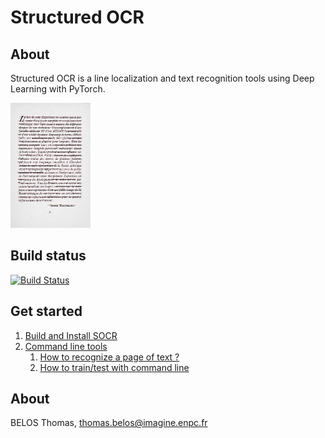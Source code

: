 # Structured OCR

## About

Structured OCR is a line localization and text recognition tools using Deep Learning with PyTorch.

<img src="resources/md/demo.gif" height="200">

## Build status

[![Build Status](https://travis-ci.org/belosthomas/socr.svg?branch=master)](https://travis-ci.org/belosthomas/socr)

## Get started

1. [Build and Install SOCR](https://github.com/belosthomas/socr/wiki/Build-and-Install-SOCR)
2. [Command line tools](https://github.com/belosthomas/socr/wiki/Command-line-tools)
    1. [How to recognize a page of text ?](https://github.com/belosthomas/socr/wiki/Command-line-tools#how-to-recognize-a-page-of-text-)
    2. [How to train/test with command line](https://github.com/belosthomas/socr/wiki/Command-line-tools#how-to-traintest-with-command-line)

## About

BELOS Thomas, thomas.belos@imagine.enpc.fr